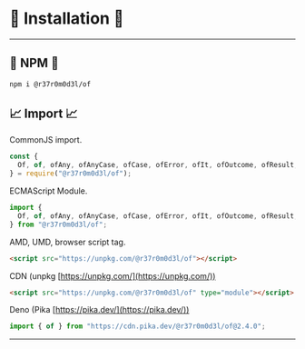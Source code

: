 # 🚀 Installation 🚀

---

## 💾 NPM 💾

```bash
npm i @r37r0m0d3l/of
```

## 📈 Import 📈

CommonJS import.

```javascript
const {
  Of, of, ofAny, ofAnyCase, ofCase, ofError, ofIt, ofOutcome, ofResult, ofSync
} = require("@r37r0m0d3l/of");
`````

ECMAScript Module.

```javascript
import {
  Of, of, ofAny, ofAnyCase, ofCase, ofError, ofIt, ofOutcome, ofResult, ofSync
} from "@r37r0m0d3l/of";
```

AMD, UMD, browser script tag.

```html
<script src="https://unpkg.com/@r37r0m0d3l/of"></script>
```

CDN (unpkg [https://unpkg.com/](https://unpkg.com/))

```html
<script src="https://unpkg.com/@r37r0m0d3l/of" type="module"></script>
```

Deno (Pika [https://pika.dev/](https://pika.dev/))

```javascript
import { of } from "https://cdn.pika.dev/@r37r0m0d3l/of@2.4.0";
```

---
